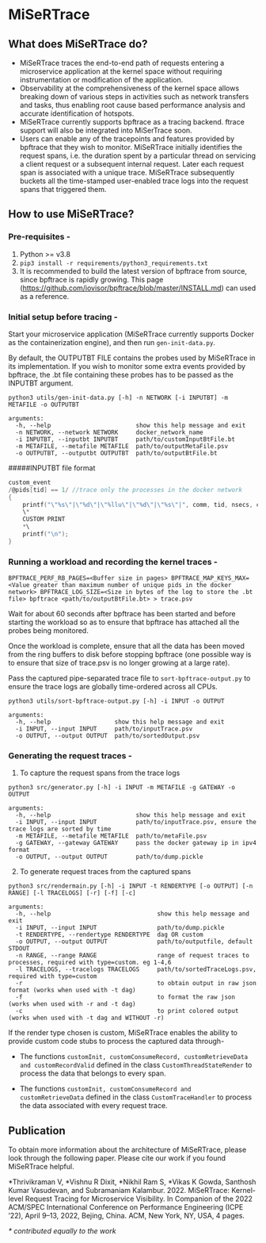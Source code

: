 # MiSeRTrace

## What does MiSeRTrace do?

- MiSeRTrace traces the end-to-end path of requests entering a microservice application at the kernel space without requiring instrumentation or modification of the application. 
- Observability at the comprehensiveness of the kernel space allows breaking down of various steps in activities such as network transfers and tasks, thus enabling root cause based performance analysis and accurate identification of hotspots. 
- MiSeRTrace currently supports bpftrace as a tracing backend. ftrace support will also be integrated into MiSerTrace soon.
- Users can enable any of the tracepoints and features provided by bpftrace that they wish to monitor. MiSeRTrace initially identifies the request spans, i.e. the duration spent by a particular thread on servicing a client request or a subsequent internal request. Later each request span is associated with a unique trace. MiSeRTrace subsequently buckets all the time-stamped user-enabled trace logs into the request spans that triggered them.

## How to use MiSeRTrace?

### Pre-requisites -

1) Python >= v3.8
2) `pip3 install -r requirements/python3_requirements.txt`
3) It is recommended to build the latest version of bpftrace from source, since bpftrace is rapidly growing. This page (https://github.com/iovisor/bpftrace/blob/master/INSTALL.md) can used as a reference.

### Initial setup before tracing -

Start your microservice application (MiSeRTrace currently supports Docker as the containerization engine), and then run `gen-init-data.py`.

By default, the OUTPUTBT FILE contains the probes used by MiSeRTrace in its implementation. If you wish to monitor some extra events provided by bpftrace, the .bt file containing these probes has to be passed as the INPUTBT argument.

```
python3 utils/gen-init-data.py [-h] -n NETWORK [-i INPUTBT] -m METAFILE -o OUTPUTBT

arguments:
  -h, --help                        show this help message and exit
  -n NETWORK, --network NETWORK     docker_network_name
  -i INPUTBT, --inputbt INPUTBT     path/to/customInputBtFile.bt
  -m METAFILE, --metafile METAFILE  path/to/outputMetaFile.psv
  -o OUTPUTBT, --outputbt OUTPUTBT  path/to/outputBtFile.bt
```
#####INPUTBT file format

```c
custom_event
/@pids[tid] == 1/ //trace only the processes in the docker network
{
    printf("\"%s\"|\"%d\"|\"%llu\"|\"%d\"|\"%s\"|", comm, tid, nsecs, cpu, probe);
    \*
    CUSTOM PRINT
    *\
    printf("\n");      
}

```

### Running a workload and recording the kernel traces -

```
BPFTRACE_PERF_RB_PAGES=<Buffer size in pages> BPFTRACE_MAP_KEYS_MAX=<Value greater than maximum number of unique pids in the docker network> BPFTRACE_LOG_SIZE=<Size in bytes of the log to store the .bt file> bpftrace <path/to/outputBtFile.bt> > trace.psv
```

Wait for about 60 seconds after bpftrace has been started and before starting the workload so as to ensure that bpftrace has attached all the probes being monitored.

Once the workload is complete, ensure that all the data has been moved from the ring buffers to disk before stopping bpftrace (one possible way is to ensure that size of trace.psv is no longer growing at a large rate).

Pass the captured pipe-separated trace file to `sort-bpftrace-output.py` to ensure the trace logs are globally time-ordered across all CPUs.

```
python3 utils/sort-bpftrace-output.py [-h] -i INPUT -o OUTPUT

arguments:
  -h, --help                  show this help message and exit
  -i INPUT, --input INPUT     path/to/inputTrace.psv
  -o OUTPUT, --output OUTPUT  path/to/sortedOutput.psv

```

### Generating the request traces -

1) To capture the request spans from the trace logs

```
python3 src/generator.py [-h] -i INPUT -m METAFILE -g GATEWAY -o OUTPUT

arguments:
  -h, --help                        show this help message and exit
  -i INPUT, --input INPUT           path/to/inputTrace.psv, ensure the trace logs are sorted by time
  -m METAFILE, --metafile METAFILE  path/to/metaFile.psv
  -g GATEWAY, --gateway GATEWAY     pass the docker gateway ip in ipv4 format
  -o OUTPUT, --output OUTPUT        path/to/dump.pickle
```

2) To generate request traces from the captured spans

```
python3 src/rendermain.py [-h] -i INPUT -t RENDERTYPE [-o OUTPUT] [-n RANGE] [-l TRACELOGS] [-r] [-f] [-c]

arguments:
  -h, --help                              show this help message and exit
  -i INPUT, --input INPUT                 path/to/dump.pickle
  -t RENDERTYPE, --rendertype RENDERTYPE  dag OR custom
  -o OUTPUT, --output OUTPUT              path/to/outputfile, default STDOUT
  -n RANGE, --range RANGE                 range of request traces to processes, required with type=custom. eg 1-4,6
  -l TRACELOGS, --tracelogs TRACELOGS     path/to/sortedTraceLogs.psv, required with type=custom
  -r                                      to obtain output in raw json format (works when used with -t dag)
  -f                                      to format the raw json (works when used with -r and -t dag)
  -c                                      to print colored output (works when used with -t dag and WITHOUT -r)
```

If the render type chosen is custom, MiSeRTrace enables the ability to provide custom code stubs to process the captured data through-

- The functions `customInit, customConsumeRecord, customRetrieveData and customRecordValid` defined in the class `CustomThreadStateRender` to process the data that belongs to every span.

- The functions `customInit, customConsumeRecord and customRetrieveData` defined in the class `CustomTraceHandler` to process the data associated with every request trace.

## Publication

To obtain more information about the architecture of MiSeRTrace, please look through the following paper. Please cite our work if you found MiSeRTrace helpful.

*Thrivikraman V, *Vishnu R Dixit, *Nikhil Ram S, *Vikas K Gowda, Santhosh Kumar Vasudevan, and Subramaniam Kalambur. 2022. MiSeRTrace: Kernel-level Request Tracing for Microservice Visibility. In Companion of the 2022 ACM/SPEC International Conference on Performance Engineering (ICPE ’22), April 9–13, 2022, Bejing, China. ACM, New York, NY, USA, 4 pages.

*\* contributed equally to the work*
<!-- - Record idle-always-running PIDS of the application
- Record IPs of the running containers
- The resulting file should be in the format should be in the format : `PID Container_Name Container_IP Container_Hash` separated by whitespace

- `trace-cmd record -e sched_switch -e sched_process_exit -e sched_process_fork -e sys_enter_sendto -e sys_exit_sendto -e inet_sock_set_state -e tcp_probe -e sys_enter_recvfrom -e sys_exit_recvfrom -e tcp_rcv_space_adjust -e sys_enter_sendmsg -e sys_exit_sendmsg -e sys_enter_write -e sys_exit_write -e sys_enter_read -e sys_exit_read -e sys_enter_recvmsg -e sys_exit_recvmsg -O norecord-cmd -O norecord-tgid -O event-fork -O function-fork $(get-all-pids socialnetwork_default | awk '{print
f "-P "$1" "}') -C global -c`
- Wait for the alert "Press Ctrl C to stop recording"
- Run the application workload in parallel
- Halt the trace record (with Ctrl C)

```shell
trace-cmd report -R -i <path to trace.dat> | grep -vEi "^cpu" | sed -E 's/,\s*/,/g' > report.txt
``` -->
